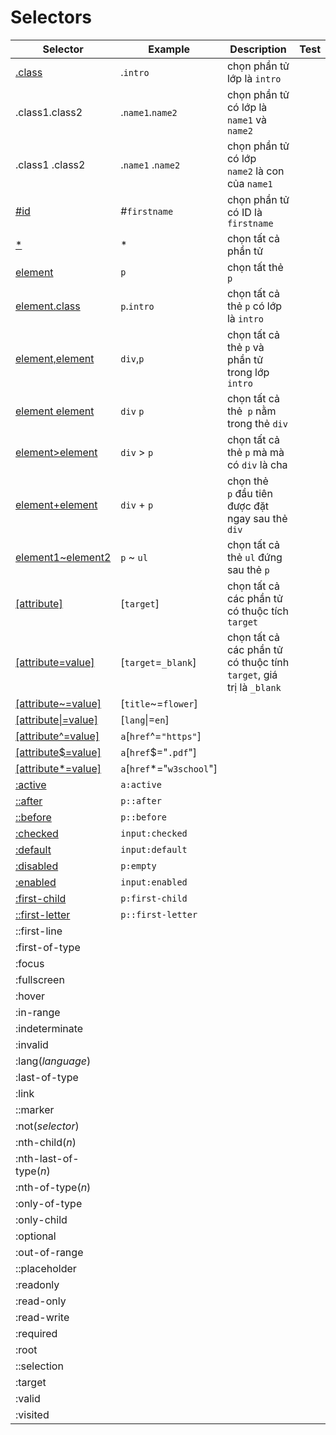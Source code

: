 # Selectors

| Selector                                                                                 | Example                    | Description                                                         | Test |
| ---------------------------------------------------------------------------------------- | -------------------------- | ------------------------------------------------------------------- | ---- |
| [.class](https://www.w3schools.com/cssref/sel_class.asp)                                 | .`intro`                   | chọn phần tử lớp là `intro`                                         |      |
| .class1.class2                                                                           | .`name1`.`name2`           | chọn phần tử có lớp là `name1` và `name2`                           |      |
| .class1 .class2                                                                          | .`name1` .`name2`          | chọn phần tử có lớp `name2` là con của `name1`                      |      |
| [#id](https://www.w3schools.com/cssref/sel_id.asp)                                       | #`firstname`               | chọn phần tử có ID là `firstname`                                   |      |
| [\*](https://www.w3schools.com/cssref/sel_all.asp)                                       | *                          | chọn tất cả phần tử                                                 |      |
| [element](https://www.w3schools.com/cssref/sel_element.asp)                              | `p`                        | chọn tất thẻ `p`                                                    |      |
| [element.class](https://www.w3schools.com/cssref/sel_element_class.asp)                  | `p`.`intro`                | chọn tất cả thẻ `p` có lớp là `intro`                               |      |
| [element,element](https://www.w3schools.com/cssref/sel_element_comma.asp)                | `div`,`p`                  | chọn tất cả thẻ `p` và phần tử trong lớp `intro`                    |      |
| [element element](https://www.w3schools.com/cssref/sel_element_element.asp)              | `div` `p`                  | chọn tất cả thẻ  `p` nằm trong thẻ `div`                            |      |
| [element>element](https://www.w3schools.com/cssref/sel_element_gt.asp)                   | `div` > `p`                | chọn tất cả thẻ `p` mà mà có `div` là cha                           |      |
| [element+element](https://www.w3schools.com/cssref/sel_element_pluss.asp)                | `div` + `p`                | chọn thẻ `p` đầu tiên được đặt ngay sau thẻ `div`                   |      |
| [element1\~element2](https://www.w3schools.com/cssref/sel_gen_sibling.asp)               | `p` ~ `ul`                 | chọn tất cả thẻ `ul` đứng sau thẻ `p`                               |      |
| [[attribute]](https://www.w3schools.com/cssref/sel_attribute.asp)                        | [`target`]                 | chọn tất cả các phần tử có thuộc tích `target`                      |      |
| [[attribute=value]](https://www.w3schools.com/cssref/sel_attribute_value.asp)            | [`target`=`_blank`]        | chọn tất cả các phần tử có thuộc tính `target`, giá trị là `_blank` |      |
| [[attribute\~=value]](https://www.w3schools.com/cssref/sel_attribute_value_contains.asp) | [`title`~=`flower`]        |                                                                     |      |
| [[attribute\|=value]](https://www.w3schools.com/cssref/sel_attribute_value_lang.asp)     | [`lang`\|=`en`]            |                                                                     |      |
| [[attribute^=value]](https://www.w3schools.com/cssref/sel_attr_begin.asp)                | `a`[`href`^=`"https"`]     |                                                                     |      |
| [[attribute\$=value]](https://www.w3schools.com/cssref/sel_attr_end.asp)                 | `a`[`href`\$="`.pdf`"]     |                                                                     |      |
| [[attribute\*=value]](https://www.w3schools.com/cssref/sel_attr_contain.asp)             | `a`[`href`\*="`w3school`"] |                                                                     |      |
| [:active](https://www.w3schools.com/cssref/sel_active.asp)                               | `a:active`                 |                                                                     |      |
| [::after](https://www.w3schools.com/cssref/sel_after.asp)                                | `p::after`                 |                                                                     |      |
| [::before](https://www.w3schools.com/cssref/sel_before.asp)                              | `p::before`                |                                                                     |      |
| [:checked](https://www.w3schools.com/cssref/sel_checked.asp)                             | `input:checked`            |                                                                     |      |
| [:default](https://www.w3schools.com/cssref/sel_default.asp)                             | `input:default`            |                                                                     |      |
| [:disabled](https://www.w3schools.com/cssref/sel_disabled.asp)                           | `p:empty`                  |                                                                     |      |
| [:enabled](https://www.w3schools.com/cssref/sel_empty.asp)                               | `input:enabled`            |                                                                     |      |
| [:first-child](https://www.w3schools.com/cssref/sel_firstchild.asp)                      | `p:first-child`            |                                                                     |      |
| [::first-letter](https://www.w3schools.com/cssref/sel_firstletter.asp)                   | `p::first-letter`          |                                                                     |      |
| ::first-line                                                                             |                            |                                                                     |      |
| :first-of-type                                                                           |                            |                                                                     |      |
| :focus                                                                                   |                            |                                                                     |      |
| :fullscreen                                                                              |                            |                                                                     |      |
| :hover                                                                                   |                            |                                                                     |      |
| :in-range                                                                                |                            |                                                                     |      |
| :indeterminate                                                                           |                            |                                                                     |      |
| :invalid                                                                                 |                            |                                                                     |      |
| :lang(*language*)                                                                        |                            |                                                                     |      |
| :last-of-type                                                                            |                            |                                                                     |      |
| :link                                                                                    |                            |                                                                     |      |
| ::marker                                                                                 |                            |                                                                     |      |
| :not(*selector*)                                                                         |                            |                                                                     |      |
| :nth-child(*n*)                                                                          |                            |                                                                     |      |
| :nth-last-of-type(*n*)                                                                   |                            |                                                                     |      |
| :nth-of-type(*n*)                                                                        |                            |                                                                     |      |
| :only-of-type                                                                            |                            |                                                                     |      |
| :only-child                                                                              |                            |                                                                     |      |
| :optional                                                                                |                            |                                                                     |      |
| :out-of-range                                                                            |                            |                                                                     |      |
| ::placeholder                                                                            |                            |                                                                     |      |
| :readonly                                                                                |                            |                                                                     |      |
| :read-only                                                                               |                            |                                                                     |      |
| :read-write                                                                              |                            |                                                                     |      |
| :required                                                                                |                            |                                                                     |      |
| :root                                                                                    |                            |                                                                     |      |
| ::selection                                                                              |                            |                                                                     |      |
| :target                                                                                  |                            |                                                                     |      |
| :valid                                                                                   |                            |                                                                     |      |
| :visited                                                                                 |                            |                                                                     |      |
